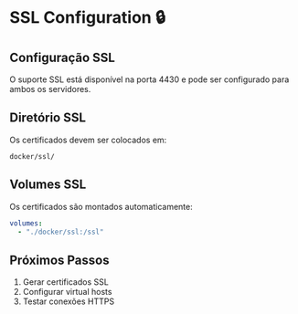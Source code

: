 # SSL Configuration 🔒

## Configuração SSL

O suporte SSL está disponível na porta 4430 e pode ser configurado para ambos os servidores.

## Diretório SSL

Os certificados devem ser colocados em:
```
docker/ssl/
```

## Volumes SSL

Os certificados são montados automaticamente:
```yaml
volumes:
  - "./docker/ssl:/ssl"
```

## Próximos Passos

1. Gerar certificados SSL
2. Configurar virtual hosts
3. Testar conexões HTTPS
